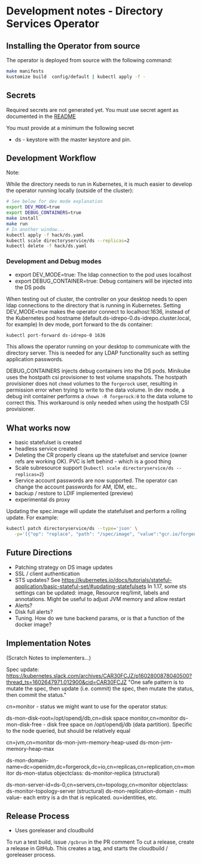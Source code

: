 # Development notes - Directory Services Operator

## Installing the Operator from source


The operator is deployed from source with the following command:

```bash
make manifests
kustomize build  config/default | kubectl apply -f -
```

## Secrets

Required secrets are not generated yet. You must use secret agent
as documented in the [README](README.md)

You must provide at a minimum the following secret

* ds - keystore with the master keystore and pin.

## Development Workflow

Note:

While the directory needs to run in Kubernetes, it is much easier to develop the operator running locally (outside of the cluster):

```bash
# See below for dev mode explanation
export DEV_MODE=true
export DEBUG_CONTAINERS=true
make install
make run
# In another window...
kubectl apply -f hack/ds.yaml
kubectl scale directoryservice/ds --replicas=2
kubectl delete -f hack/ds.yaml
```

### Development and Debug modes

* export DEV_MODE=true: The ldap connection to the pod uses localhost
* export DEBUG_CONTAINER=true: Debug containers will be injected into the DS pods


When testing out of cluster, the controller on your desktop needs to open ldap connections to the directory that is
running in Kubernetes.
Setting DEV_MODE=true makes the operator connect to localhost:1636, instead of the Kubernetes
pod hostname (default.ds-idrepo-0.ds-idrepo.cluster.local, for example) In dev mode, port forward to the ds container:

```bash
kubectl port-forward ds-idrepo-0 1636
```

This allows the operator running on your desktop to communicate with the directory server. This is needed
for any LDAP functionality such as setting application passwords.

DEBUG_CONTAINERS injects debug containers into the DS pods. Minikube uses the hostpath csi provisioner to test
volume snapshots. The hostpath provisioner does not `chmod`  volumes to the `forgerock` user, resulting
in permission error when trying to write to the data volume. In dev mode, a debug init container
performs a `chown -R forgerock:0` to the data volume to correct this. This workaround is only needed when using
the hostpath CSI provisioner.

## What works now

* basic statefulset is created
* headless service created
* Deleting the CR properly cleans up the statefulset and service (owner refs are working OK). PVC is left behind - which is a good thing
* Scale subresource support (`kubectl scale directoryservice/ds --replicas=2`)
* Service account passwords are now supported. The operator can change the account passwords for AM, IDM, etc..
* backup / restore to LDIF implemented (preview)
* experimental ds proxy

Updating the spec.image will update the statefulset and perform a rolling update. For example:

```bash
kubectl patch directoryservice/ds --type='json' \
   -p='[{"op": "replace", "path": "/spec/image", "value":"gcr.io/forgeops-public/ds-idrepo:2020.10.28-AlSugoDiNoci"}]'
```


## Future Directions

* Patching strategy on DS image updates
* SSL / client authentication
* STS updates? See https://kubernetes.io/docs/tutorials/stateful-application/basic-stateful-set/#updating-statefulsets
In 1.17, some sts settings can be updated: image, Resource req/limit, labels and annotations. Might be useful to adjust JVM memory and allow restart
* Alerts?
 * Disk full alerts?
* Tuning. How do we tune backend params, or is that a function of the docker image?


## Implementation Notes

(Scratch Notes to implementers...)

Spec update: https://kubernetes.slack.com/archives/CAR30FCJZ/p1602800878040500?thread_ts=1602647971.012900&cid=CAR30FCJZ
"One safe pattern is to mutate the spec, then update (i.e. commit) the spec, then mutate the status, then commit the status."

cn=monitor - status we might want to use for the operator status:

ds-mon-disk-root=/opt/opendj/db,cn=disk space monitor,cn=monitor
ds-mon-disk-free   - disk free space on /opt/opendj/db (data partition). Specific to the node queried, but should be relatively equal


cn=jvm,cn=monitor
ds-mon-jvm-memory-heap-used
ds-mon-jvm-memory-heap-max

ds-mon-domain-name=dc=openidm\,dc=forgerock\,dc=io,cn=replicas,cn=replication,cn=monitor
ds-mon-status
objectclass: ds-monitor-replica (structural)

ds-mon-server-id=ds-0,cn=servers,cn=topology,cn=monitor
objectclass: ds-monitor-topology-server (structural)
ds-mon-replication-domain - multi value- each entry is a dn that is replicated. ou=identities, etc.

## Release Process

* Uses goreleaser and cloudbuild

To run a test build,  issue `/gcbrun` in the PR comment
To cut a release, create a release in GitHub. This creates a tag, and starts the cloudbuild / goreleaser process.
